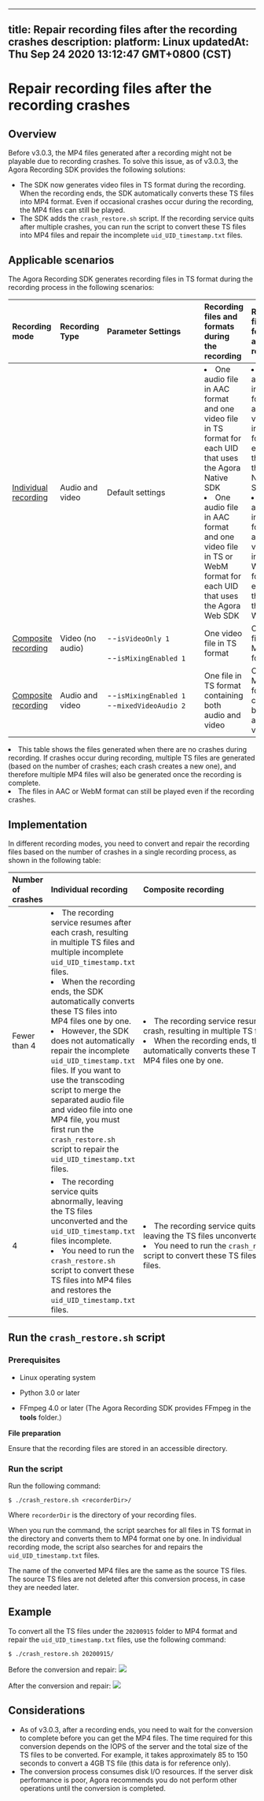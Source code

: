 
---
title: Repair recording files after the recording crashes
description: 
platform: Linux
updatedAt: Thu Sep 24 2020 13:12:47 GMT+0800 (CST)
---
# Repair recording files after the recording crashes
## Overview

Before v3.0.3, the MP4 files generated after a recording might not be playable due to recording crashes. To solve this issue, as of v3.0.3, the Agora Recording SDK provides the following solutions:

- The SDK now generates video files in TS format during the recording. When the recording ends, the SDK automatically converts these TS files into MP4 format. Even if occasional crashes occur during the recording, the MP4 files can still be played.
- The SDK adds the `crash_restore.sh` script. If the recording service quits after multiple crashes, you can run the script to convert these TS files into MP4 files and repair the incomplete `uid_UID_timestamp.txt` files.

## Applicable scenarios

The Agora Recording SDK generates recording files in TS format during the recording process in the following scenarios:

| Recording mode                                               | Recording Type   | <span style="white-space:nowrap;">Parameter Settings&emsp;&emsp;</span>                          | Recording files and formats during the recording             | Recording files and formats after the recording              |
| :----------------------------------------------------------- | :--------------- | :------------------------------------------ | :----------------------------------------------------------- | :----------------------------------------------------------- |
| [Individual recording](https://docs.agora.io/en/Recording/recording_individual_mode?platform=Linux) | Audio and video  | Default settings                            | <li>One audio file in AAC format and one video file in TS format for each UID that uses the Agora Native SDK</li><li>One audio file in AAC format and one video file in TS or WebM format for each UID that uses the Agora Web SDK</li> | <li>One audio file in AAC format and one video file in MP4 format for each UID that uses the Agora Native SDK</li><li>One audio file in AAC format and one video file in MP4 or WebM format for each UID that uses the Agora Web SDK</li> |
| [Composite recording](https://docs.agora.io/en/Recording/recording_composite_mode?platform=Linux) | Video (no audio) | <br>--`isVideoOnly 1`</br><br>--`isMixingEnabled 1`</br>    | One video file in TS format                                  | One video file in MP4 format                                 |
| [Composite recording](https://docs.agora.io/en/Recording/recording_composite_mode?platform=Linux) | Audio and video  | --`isMixingEnabled 1`</br>--`mixedVideoAudio 2` | One file in TS format containing both audio and video        | One file in MP4 format containing both audio and video       |

<div class="alert note"><li>This table shows the files generated when there are no crashes during recording. If crashes occur during recording, multiple TS files are generated (based on the number of crashes; each crash creates a new one), and therefore multiple MP4 files will also be generated once the recording is complete.</li><li>The files in AAC or WebM format can still be played even if the recording crashes.</li></div>

## Implementation

In different recording modes, you need to convert and repair the recording files based on the number of crashes in a single recording process, as shown in the following table:

| Number of crashes | Individual recording                                         |<span style="white-space:nowrap;">Composite recording&emsp;&emsp;&emsp;&emsp;&emsp;&emsp;&emsp;&emsp;&emsp;&emsp;&emsp;</span>                                     |
| :---------------- | :----------------------------------------------------------- | :----------------------------------------------------------- |
| Fewer than 4      |<li> The recording service resumes after each crash, resulting in multiple TS files and multiple incomplete `uid_UID_timestamp.txt `files.</li><li>When the recording ends, the SDK automatically converts these TS files into MP4 files one by one.</li><li>However, the SDK does not automatically repair the incomplete `uid_UID_timestamp.txt` files. If you want to use the transcoding script to merge the separated audio file and video file into one MP4 file, you must first run the `crash_restore.sh `script to repair the `uid_UID_timestamp.txt` files.</li> | <li>The recording service resumes after each crash, resulting in multiple TS files.</li><li>When the recording ends, the SDK automatically converts these TS files into MP4 files one by one.</li> |
| 4                 | <li>The recording service quits abnormally, leaving the TS files unconverted and the `uid_UID_timestamp.txt` files incomplete.</l><li>You need to run the `crash_restore.sh` script to convert these TS files into MP4 files and restores the `uid_UID_timestamp.txt` files.</li> | <li>The recording service quits abnormally, leaving the TS files unconverted.</li><li>You need to run the `crash_restore.sh` script to convert these TS files into MP4 files.</li> |

## Run the `crash_restore.sh` script 

### Prerequisites

-   Linux operating system

-   Python 3.0 or later

-   FFmpeg 4.0 or later (The Agora Recording SDK provides FFmpeg in the **tools** folder.）

**File preparation**

Ensure that the recording files are stored in an accessible directory.

### Run the script

Run the following command:

```
$ ./crash_restore.sh <recorderDir>/
```

Where `recorderDir` is the directory of your recording files.

When you run the command, the script searches for all files in TS format in the directory and converts them to MP4 format one by one. In individual recording mode, the script also searches for and repairs the `uid_UID_timestamp.txt` files.

The name of the converted MP4 files are the same as the source TS files. The source TS files are not deleted after this conversion process, in case they are needed later.

## Example

To convert all the TS files under the `20200915` folder to MP4 format and repair the `uid_UID_timestamp.txt` files, use the following command:

```
$ ./crash_restore.sh 20200915/
```

Before the conversion and repair:
![](https://web-cdn.agora.io/docs-files/1600314197717)

After the conversion and repair:
![](https://web-cdn.agora.io/docs-files/1600314313477)

## Considerations

- As of v3.0.3, after a recording ends, you need to wait for the conversion to complete before you can get the MP4 files. The time required for this conversion depends on the IOPS of the server and the total size of the TS files to be converted. For example, it takes approximately 85 to 150 seconds to convert a 4GB TS file (this data is for reference only).
- The conversion process consumes disk I/O resources. If the server disk performance is poor, Agora recommends you do not perform other operations until the conversion is completed.

